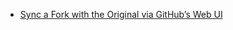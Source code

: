 
* [Sync a Fork with the Original via GitHub’s Web UI](https://www.sitepoint.com/quick-tip-sync-your-fork-with-the-original-without-the-cli/)
